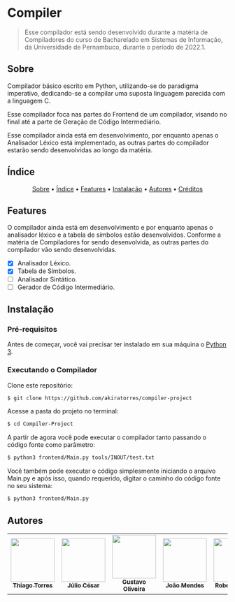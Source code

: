 # Compiler

> Esse compilador está sendo desenvolvido durante a matéria de Compiladores do curso de Bacharelado em Sistemas de Informação, da Universidade de Pernambuco, durante o período de 2022.1.

## Sobre

Compilador básico escrito em Python, utilizando-se do paradigma imperativo, dedicando-se a compilar uma suposta linguagem parecida com a linguagem C. 

Esse compilador foca nas partes do Frontend de um compilador, visando no final até a parte de Geração de Código Intermediário.

Esse compilador ainda está em desenvolvimento, por enquanto apenas o Analisador Léxico está implementado, as outras partes do compilador estarão sendo desenvolvidas ao longo da matéria.

## Índice

<p align="center">
 <a href="#sobre">Sobre</a> •
 <a href="#índice">Índice</a> • 
 <a href="#features">Features</a> • 
 <a href="#instalação">Instalação</a> •  
 <a href="#autor">Autores</a> • 
 <a href="#créditos">Créditos</a>
</p>

## Features

O compilador ainda está em desenvolvimento e por enquanto apenas o analisador léxico e a tabela de símbolos estão desenvolvidos. Conforme a matéria de Compiladores for sendo desenvolvida, as outras partes do compilador vão sendo desenvolvidas.

-   [x] Analisador Léxico.
-   [x] Tabela de Símbolos.
-   [ ] Analisador Sintático.
-   [ ] Gerador de Código Intermediário.

## Instalação

### Pré-requisitos

Antes de começar, você vai precisar ter instalado em sua máquina o [Python 3](https://www.python.org).


### Executando o Compilador

Clone este repositório:

```bash
$ git clone https://github.com/akiratorres/compiler-project
```

Acesse a pasta do projeto no terminal:

```bash
$ cd Compiler-Project
```

A partir de agora você pode executar o compilador tanto passando o código fonte como parâmetro:

```bash
$ python3 frontend/Main.py tools/INOUT/test.txt
```

Você também pode executar o código simplesmente iniciando o arquivo Main.py e após isso, quando requerido, digitar o caminho do código fonte no seu sistema:
```bash
$ python3 frontend/Main.py
```


## Autores

<!-- ALL-CONTRIBUTORS-LIST:START - Do not remove or modify this section -->
<!-- prettier-ignore-start -->
<!-- markdownlint-disable -->
<table>
  <tr>
    <td align="center"><a href="https://github.com/AkiraTorres"><img src="https://github.com/AkiraTorres.png" width="100px;" alt=""/><br /><sub><b>Thiago Torres</b></sub></a></td>
    <td align="center"><a href="https://github.com/AsTunO"><img src="https://github.com/AsTunO.png" width="100px;" alt=""/><br /><sub><b>Júlio César</b></sub></td>
    <td align="center"><a href="https://github.com/Gustavoo151"><img src="https://github.com/Gustavoo151.png" width="100px;" alt=""/><br /><sub><b>Gustavo Oliveira</b></sub></td>
    <td align="center"><a href="https://github.com/JonhPK"><img src="https://github.com/JonhPK.png" width="100px;" alt=""/><br /><sub><b>João Mendes</b></sub></td>
    <td align="center"><a href="https://github.com/Cesar0000"><img src="https://github.com/Cesar0000.png" width="100px;" alt=""/><br /><sub><b>Roberto Cesar</b></sub</td>
  </tr>
</table>

<!-- markdownlint-enable -->
<!-- prettier-ignore-end -->

<!-- ALL-CONTRIBUTORS-LIST:END -->
